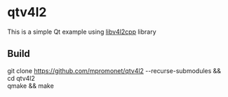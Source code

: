 # qtv4l2

This is a simple Qt example using [libv4l2cpp](https://github.com/mpromonet/libv4l2cpp) library

Build
-----
git clone https://github.com/mpromonet/qtv4l2 --recurse-submodules && cd qtv4l2\
qmake && make

